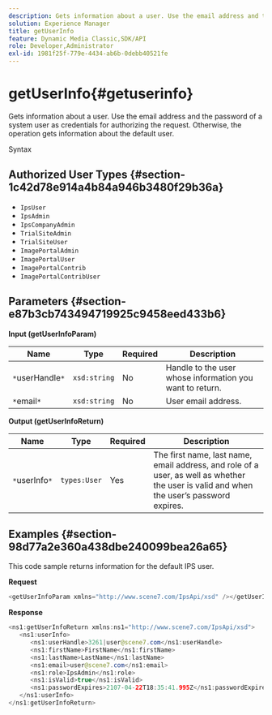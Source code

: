 ```yaml
---
description: Gets information about a user. Use the email address and the password of a system user as credentials for authorizing the request. Otherwise, the operation gets information about the default user.
solution: Experience Manager
title: getUserInfo
feature: Dynamic Media Classic,SDK/API
role: Developer,Administrator
exl-id: 1981f25f-779e-4434-ab6b-0debb40521fe
---
```

# getUserInfo{#getuserinfo}

Gets information about a user. Use the email address and the password of a system user as credentials for authorizing the request. Otherwise, the operation gets information about the default user.

 Syntax 

## Authorized User Types {#section-1c42d78e914a4b84a946b3480f29b36a}

* `IpsUser` 
* `IpsAdmin` 
* `IpsCompanyAdmin` 
* `TrialSiteAdmin` 
* `TrialSiteUser` 
* `ImagePortalAdmin` 
* `ImagePortalUser` 
* `ImagePortalContrib` 
* `ImagePortalContribUser`

## Parameters {#section-e87b3cb743494719925c9458eed433b6}

**Input (getUserInfoParam)** 

|  Name  | Type  | Required  | Description  |
|---|---|---|---|
|  `*`userHandle`*`  | `xsd:string`  | No  | Handle to the user whose information you want to return.  |
|  `*`email`*`  | `xsd:string`  | No  | User email address.  |

**Output (getUserInfoReturn)** 

|  Name  | Type  | Required  | Description  |
|---|---|---|---|
|  `*`userInfo`*`  | `types:User`  | Yes  | The first name, last name, email address, and role of a user, as well as whether the user is valid and when the user’s password expires.  |

## Examples {#section-98d77a2e360a438dbe240099bea26a65}

This code sample returns information for the default IPS user.

**Request** 

```java
<getUserInfoParam xmlns="http://www.scene7.com/IpsApi/xsd" /></getUserInfoParam>
```

**Response** 

```java
<ns1:getUserInfoReturn xmlns:ns1="http://www.scene7.com/IpsApi/xsd"> 
   <ns1:userInfo> 
      <ns1:userHandle>3261|user@scene7.com</ns1:userHandle> 
      <ns1:firstName>FirstName</ns1:firstName> 
      <ns1:lastName>LastName</ns1:lastName> 
      <ns1:email>user@scene7.com</ns1:email> 
      <ns1:role>IpsAdmin</ns1:role> 
      <ns1:isValid>true</ns1:isValid> 
      <ns1:passwordExpires>2107-04-22T18:35:41.995Z</ns1:passwordExpires> 
   </ns1:userInfo> 
</ns1:getUserInfoReturn>
```
